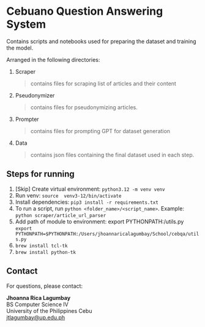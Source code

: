 # Cebuano Question Answering System 

Contains scripts and notebooks used for preparing the dataset and training the model.

Arranged in the following directories:
1. Scraper
   > contains files for scraping list of articles and their content
2. Pseudonymizer
   > contains files for pseudonymizing articles.
3. Prompter
   > contains files for prompting GPT for dataset generation
4. Data
   > contains json files containing the final dataset used in each step.

## Steps for running
1. [Skip] Create virtual environment: `python3.12 -m venv venv`
2. Run venv: `source  venv3-12/bin/activate`
3. Install dependencies: `pip3 install -r requirements.txt`
4. To run a script, run `python <folder_name>/<script_name>`. Example: `python scraper/article_url_parser` 
5. Add path of module to environment: export PYTHONPATH:<path of folder>/utils.py `export PYTHONPATH=$PYTHONPATH:/Users/jhoannaricalagumbay/School/cebqa/utils.py`
6. `brew install tcl-tk` 
7. `brew install python-tk`
## Contact
For questions, please contact:

**Jhoanna Rica Lagumbay**\
BS Computer Science IV\
University of the Philippines Cebu\
jtlagumbay@up.edu.ph